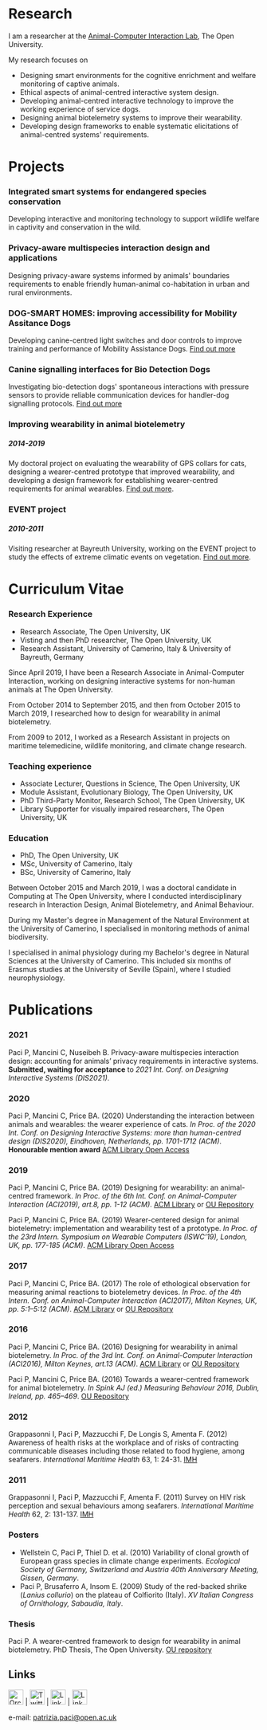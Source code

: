 # Research
I am a researcher at the [Animal-Computer Interaction Lab](http://www.open.ac.uk/blogs/ACI/), The Open University.

My research focuses on
- Designing smart environments for the cognitive enrichment and welfare monitoring of captive animals.
- Ethical aspects of animal-centred interactive system design.
- Developing animal-centred interactive technology to improve the working experience of service dogs.
- Designing animal biotelemetry systems to improve their wearability.
- Developing design frameworks to enable systematic elicitations of animal-centred systems' requirements.

# Projects

### Integrated smart systems for endangered species conservation
Developing interactive and monitoring technology to support wildlife welfare in captivity and conservation in the wild.

### Privacy-aware multispecies interaction design and applications
Designing privacy-aware systems informed by animals' boundaries requirements to enable friendly human-animal co-habitation in urban and rural environments.

### DOG-SMART HOMES: improving accessibility for Mobility Assitance Dogs
Developing canine-centred light switches and door controls to improve training and performance of Mobility Assistance Dogs. [Find out more](http://www.open.ac.uk/blogs/ACI/?page_id=791)

### Canine signalling interfaces for Bio Detection Dogs
Investigating bio-detection dogs' spontaneous interactions with pressure sensors to provide reliable communication devices for handler-dog signalling protocols. [Find out more](http://www.open.ac.uk/blogs/ACI/?page_id=785)

### Improving wearability in animal biotelemetry
##### *2014-2019*
My doctoral project on evaluating the wearability of GPS collars for cats, designing a wearer-centred prototype that improved wearability, and developing a design framework for establishing wearer-centred requirements for animal wearables. [Find out more](http://www.open.ac.uk/blogs/ACI/?page_id=826). 

### EVENT project
##### *2010-2011*
Visiting researcher at Bayreuth University, working on the EVENT project to study the effects of extreme climatic events on vegetation. [Find out more](http://www.bayceer.uni-bayreuth.de/EVENT/index.php?lang=de).

# Curriculum Vitae

### Research Experience

- Research Associate, The Open University, UK
- Visting and then PhD researcher, The Open University, UK
- Research Assistant, University of Camerino, Italy & University of Bayreuth, Germany

Since April 2019, I have been a Research Associate in Animal-Computer Interaction, working on designing interactive systems for non-human animals at The Open University.

From October 2014 to September 2015, and then from October 2015 to March 2019, I researched how to design for wearability in animal biotelemetry.

From 2009 to 2012, I worked as a Research Assistant in projects on maritime telemedicine, wildlife monitoring, and climate change research.

### Teaching experience

- Associate Lecturer, Questions in Science, The Open University, UK
- Module Assistant, Evolutionary Biology, The Open University, UK
- PhD Third-Party Monitor, Research School, The Open University, UK
- Library Supporter for visually impaired researchers, The Open University, UK

### Education

- PhD, The Open University, UK
- MSc, University of Camerino, Italy
- BSc, University of Camerino, Italy

Between October 2015 and March 2019, I was a doctoral candidate in Computing at The Open University, where I conducted interdisciplinary research in Interaction Design, Animal Biotelemetry, and Animal Behaviour.

During my Master's degree in Management of the Natural Environment at the University of Camerino, I specialised in monitoring methods of animal biodiversity.

I specialised in animal physiology during my Bachelor's degree in Natural Sciences at the University of Camerino. This included six months of Erasmus studies at the University of Seville (Spain), where I studied neurophysiology.

# Publications

### 2021
Paci P, Mancini C, Nuseibeh B. Privacy-aware multispecies interaction design: accounting for animals’ privacy requirements in interactive systems. **Submitted, waiting for acceptance** to *2021 Int. Conf. on Designing Interactive Systems (DIS2021)*.

### 2020
Paci P, Mancini C, Price BA. (2020) Understanding the interaction between animals and wearables: the wearer experience of cats. *In Proc. of the 2020 Int. Conf. on Designing Interactive Systems: more than human-centred design (DIS2020), Eindhoven, Netherlands, pp. 1701-1712 (ACM)*. **Honourable mention award**
[ACM Library Open Access](https://dl.acm.org/doi/abs/10.1145/3357236.3395546)

### 2019
Paci P, Mancini C, Price BA. (2019) Designing for wearability: an animal-centred framework. *In Proc. of the 6th Int. Conf. on Animal-Computer Interaction (ACI2019), art.8, pp. 1-12 (ACM)*.
[ACM Library](https://dl.acm.org/doi/abs/10.1145/3371049.3371051) or [OU Repository](https://oro.open.ac.uk/67244/1/ACI2019-camera%20ready.pdf)

Paci P, Mancini C, Price BA. (2019) Wearer-centered design for animal biotelemetry: implementation and wearability test of a prototype. *In Proc. of the 23rd Intern. Symposium on Wearable Computers (ISWC’19), London, UK, pp. 177-185 (ACM)*.
[ACM Library Open Access](https://dl.acm.org/doi/abs/10.1145/3341163.3347750)

### 2017
Paci P, Mancini C, Price BA. (2017) The role of ethological observation for measuring animal reactions to biotelemetry devices. *In Proc. of the 4th Intern. Conf. on Animal-Computer Interaction (ACI2017), Milton Keynes, UK, pp. 5:1–5:12 (ACM)*.
[ACM Library](https://dl.acm.org/doi/abs/10.1145/3152130.3152144) or [OU Repository](http://oro.open.ac.uk/52255/10/ACI%202017%20paper-19-sent%20to%20ORO.pdf)

### 2016
Paci P, Mancini C, Price BA. (2016) Designing for wearability in animal biotelemetry. *In Proc. of the 3rd Int. Conf. on Animal-Computer Interaction (ACI2016), Milton Keynes, art.13 (ACM)*.
[ACM Library](https://dl.acm.org/doi/abs/10.1145/2995257.3012018) or [OU Repository](http://oro.open.ac.uk/47735/1/108-patrizia_paci.pdf)

Paci P, Mancini C, Price BA. (2016) Towards a wearer-centred framework for animal biotelemetry. *In Spink AJ (ed.) Measuring Behaviour 2016, Dublin, Ireland, pp. 465–469*. 
[OU Repository](https://oro.open.ac.uk/46239/3/Towards%20a%20wearer-centred%20framework%20for%20animal%20biotelemetry%20-%20revised%20version25March.pdf)

### 2012
Grappasonni I, Paci P, Mazzucchi F, De Longis S, Amenta F. (2012) Awareness of health risks at the workplace and of risks of contracting communicable diseases including those related to food hygiene, among seafarers. *International Maritime Health* 63, 1: 24-31.
[IMH](https://journals.viamedica.pl/international_maritime_health/article/view/26153) 

### 2011
Grappasonni I, Paci P, Mazzucchi F, Amenta F. (2011) Survey on HIV risk perception and sexual behaviours among seafarers. *International Maritime Health* 62, 2: 131-137.
[IMH](https://journals.viamedica.pl/international_maritime_health/article/view/26189)

### Posters
- Wellstein C, Paci P, Thiel D. et al. (2010) Variability of clonal growth of European grass species in climate change experiments. *Ecological Society of Germany, Switzerland and Austria 40th Anniversary Meeting, Gissen, Germany*.
- Paci P, Brusaferro A, Insom E. (2009) Study of the red-backed shrike (*Lanius collurio*) on the plateau of Colfiorito (Italy). *XV Italian Congress of Ornithology, Sabaudia, Italy*.

### Thesis
Paci P. A wearer-centred framework to design for wearability in animal biotelemetry. PhD Thesis, The Open University.
[OU repository](http://oro.open.ac.uk/67906/1/Thesis%20-%20A%20WCF%20to%20design%20for%20wearability%20in%20animal%20biotelemetry.pdf)

## Links
[<img width="30" alt="Orcid" src="https://user-images.githubusercontent.com/79411148/109402285-f59f3e80-7954-11eb-80f2-9380ab471e15.png">](https://orcid.org/0000-0002-6128-4516) | [<img width="30" alt="Twitter" src="https://user-images.githubusercontent.com/79411148/109402759-d99d9c00-7958-11eb-9393-ad7f1adc7046.png">](https://twitter.com/home?lang=it) | [<img width="30" alt="Linkedin" src="https://user-images.githubusercontent.com/79411148/109423162-c03f3300-79de-11eb-97d6-00bf3567734a.png">](https://www.linkedin.com/in/patrizia-paci-820614206/) | [<img width="30" alt="Linkedin" src="https://user-images.githubusercontent.com/79411148/109423225-ef55a480-79de-11eb-946b-770b02f26a02.png">](https://scholar.google.com/citations?user=4WNzUFYAAAAJ&hl=it)

e-mail: patrizia.paci@open.ac.uk
